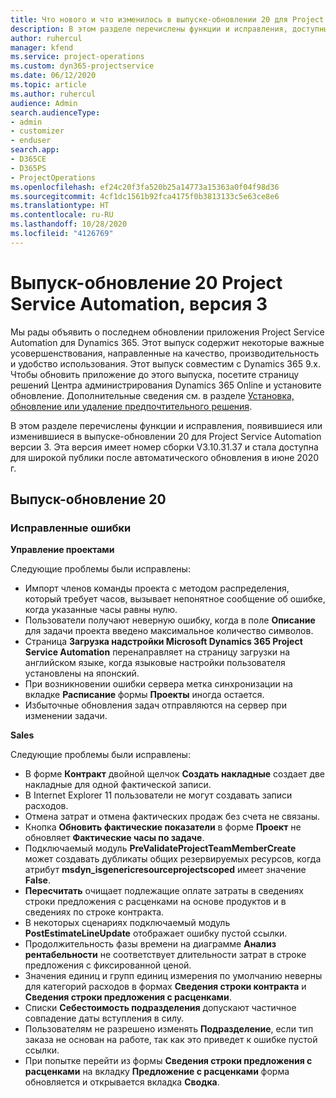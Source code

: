 ```yaml
---
title: Что нового и что изменилось в выпуске-обновлении 20 для Project Service Automation версии 3
description: В этом разделе перечислены функции и исправления, доступные в выпуске-обновлении 20 для Project Service Automation версии 3.
author: ruhercul
manager: kfend
ms.service: project-operations
ms.custom: dyn365-projectservice
ms.date: 06/12/2020
ms.topic: article
ms.author: ruhercul
audience: Admin
search.audienceType:
- admin
- customizer
- enduser
search.app:
- D365CE
- D365PS
- ProjectOperations
ms.openlocfilehash: ef24c20f3fa520b25a14773a15363a0f04f98d36
ms.sourcegitcommit: 4cf1dc1561b92fca4175f0b3813133c5e63ce8e6
ms.translationtype: HT
ms.contentlocale: ru-RU
ms.lasthandoff: 10/28/2020
ms.locfileid: "4126769"
---
```

# <a name="project-service-automation-update-release-20-v3"></a>Выпуск-обновление 20 Project Service Automation, версия 3

Мы рады объявить о последнем обновлении приложения Project Service Automation для Dynamics 365. Этот выпуск содержит некоторые важные усовершенствования, направленные на качество, производительность и удобство использования. Этот выпуск совместим с Dynamics 365 9.x. Чтобы обновить приложение до этого выпуска, посетите страницу решений Центра администрирования Dynamics 365 Online и установите обновление. Дополнительные сведения см. в разделе [Установка, обновление или удаление предпочтительного решения](https://docs.microsoft.com/power-platform/admin/install-remove-preferred-solution).

В этом разделе перечислены функции и исправления, появившиеся или изменившиеся в выпуске-обновлении 20 для Project Service Automation версии 3. Эта версия имеет номер сборки V3.10.31.37 и стала доступна для широкой публики после автоматического обновления в июне 2020 г.

## <a name="update-release-20"></a>Выпуск-обновление 20

### <a name="bug-fixes"></a>Исправленные ошибки

**Управление проектами**

Следующие проблемы были исправлены:

- Импорт членов команды проекта с методом распределения, который требует часов, вызывает непонятное сообщение об ошибке, когда указанные часы равны нулю.
- Пользователи получают неверную ошибку, когда в поле **Описание** для задачи проекта введено максимальное количество символов.
- Страница **Загрузка надстройки Microsoft Dynamics 365 Project Service Automation** перенаправляет на страницу загрузки на английском языке, когда языковые настройки пользователя установлены на японский.
- При возникновении ошибки сервера метка синхронизации на вкладке **Расписание** формы **Проекты** иногда остается.
- Избыточные обновления задач отправляются на сервер при изменении задачи.

**Sales**

Следующие проблемы были исправлены:

- В форме **Контракт** двойной щелчок **Создать накладные** создает две накладные для одной фактической записи.
- В Internet Explorer 11 пользователи не могут создавать записи расходов.
- Отмена затрат и отмена фактических продаж без счета не связаны.
- Кнопка **Обновить фактические показатели** в форме **Проект** не обновляет **Фактические часы по задаче**.
- Подключаемый модуль **PreValidateProjectTeamMemberCreate** может создавать дубликаты общих резервируемых ресурсов, когда атрибут **msdyn_isgenericresourceprojectscoped** имеет значение **False**.
- **Пересчитать** очищает подлежащие оплате затраты в сведениях строки предложения с расценками на основе продуктов и в сведениях по строке контракта.
- В некоторых сценариях подключаемый модуль **PostEstimateLineUpdate** отображает ошибку пустой ссылки.
- Продолжительность фазы времени на диаграмме **Анализ рентабельности** не соответствует длительности затрат в строке предложения с фиксированной ценой.
- Значения единиц и групп единиц измерения по умолчанию неверны для категорий расходов в формах **Сведения строки контракта** и **Сведения строки предложения с расценками**.
- Списки **Себестоимость подразделения** допускают частичное совпадение даты вступления в силу.
- Пользователям не разрешено изменять **Подразделение**, если тип заказа не основан на работе, так как это приведет к ошибке пустой ссылки.
- При попытке перейти из формы **Сведения строки предложения с расценками** на вкладку **Предложение с расценками** форма обновляется и открывается вкладка **Сводка**.
